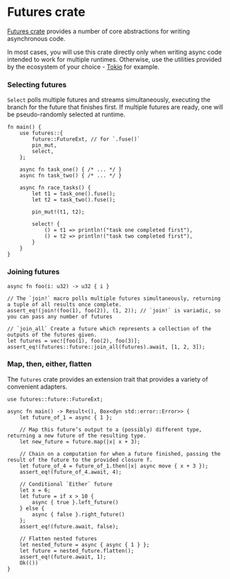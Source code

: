 # Futures crate

[Futures crate]( https://crates.io/crates/futures ) provides a number of core abstractions for writing asynchronous code.

In most cases, you will use this crate directly only when writing async code intended to work for multiple runtimes.
Otherwise, use the utilities provided by the ecosystem of your choice - [Tokio](./tokio.md) for example.

### Selecting futures

`Select` polls multiple futures and streams simultaneously, executing the branch for the future that finishes first. If multiple futures are ready, one will be pseudo-randomly selected at runtime.

```rust,ignore
fn main() {
    use futures::{
        future::FutureExt, // for `.fuse()`
        pin_mut,
        select,
    };

    async fn task_one() { /* ... */ }
    async fn task_two() { /* ... */ }

    async fn race_tasks() {
        let t1 = task_one().fuse();
        let t2 = task_two().fuse();

        pin_mut!(t1, t2);

        select! {
            () = t1 => println!("task one completed first"),
            () = t2 => println!("task two completed first"),
        }
    }
}
```

### Joining futures

```rust,ignore
async fn foo(i: u32) -> u32 { i }

// The `join!` macro polls multiple futures simultaneously, returning a tuple of all results once complete.
assert_eq!(join!(foo(1), foo(2)), (1, 2)); // `join!` is variadic, so you can pass any number of futures

// `join_all` Create a future which represents a collection of the outputs of the futures given.
let futures = vec![foo(1), foo(2), foo(3)];
assert_eq!(futures::future::join_all(futures).await, [1, 2, 3]);
```

### Map, then, either, flatten

The `futures` crate provides an extension trait that provides a variety of convenient adapters.

```rust,ignore
use futures::future::FutureExt;

async fn main() -> Result<(), Box<dyn std::error::Error>> {
    let future_of_1 = async { 1 };

    // Map this future’s output to a (possibly) different type, returning a new future of the resulting type.
    let new_future = future.map(|x| x + 3);

    // Chain on a computation for when a future finished, passing the result of the future to the provided closure f.
    let future_of_4 = future_of_1.then(|x| async move { x + 3 });
    assert_eq!(future_of_4.await, 4);

    // Conditional `Either` future
    let x = 6;
    let future = if x > 10 {
        async { true }.left_future()
    } else {
        async { false }.right_future()
    };
    assert_eq!(future.await, false);

    // Flatten nested futures
    let nested_future = async { async { 1 } };
    let future = nested_future.flatten();
    assert_eq!(future.await, 1);
    Ok(())
}
```
